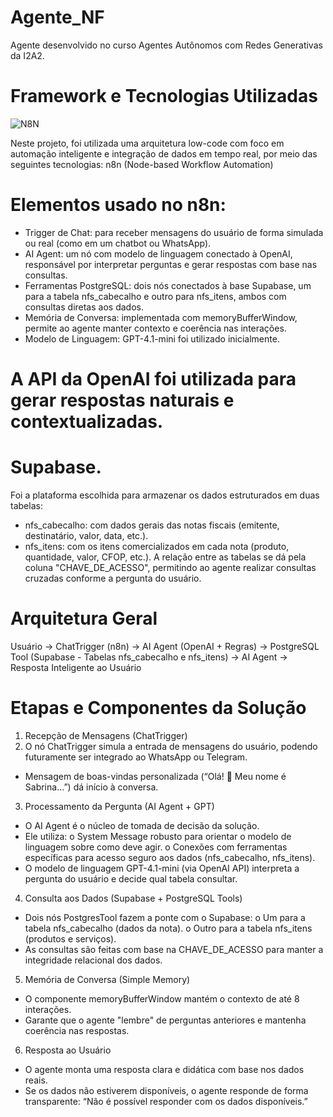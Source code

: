 # Agente_NF
Agente desenvolvido no curso Agentes Autônomos com  Redes Generativas da I2A2.
# Framework e Tecnologias Utilizadas
![N8N](https://img.shields.io/badge/-n8n-333333?style=flat&logo=n8n)

Neste projeto, foi utilizada uma arquitetura low-code com foco em automação inteligente e integração de dados em tempo real, por meio das seguintes tecnologias: n8n (Node-based Workflow Automation)
# Elementos usado no n8n:
- Trigger de Chat: para receber mensagens do usuário de forma simulada ou real (como em um chatbot ou WhatsApp).
-	AI Agent: um nó com modelo de linguagem conectado à OpenAI, responsável por interpretar perguntas e gerar respostas com base nas consultas.
- Ferramentas PostgreSQL: dois nós conectados à base Supabase, um para a tabela nfs_cabecalho e outro para nfs_itens, ambos com consultas diretas aos dados.
- Memória de Conversa: implementada com memoryBufferWindow, permite ao agente manter contexto e coerência nas interações.
- Modelo de Linguagem: GPT-4.1-mini foi utilizado inicialmente.
# A API da OpenAI foi utilizada para gerar respostas naturais e contextualizadas. 
# Supabase.
Foi a plataforma escolhida para armazenar os dados estruturados em duas tabelas:
- nfs_cabecalho: com dados gerais das notas fiscais (emitente, destinatário, valor, data, etc.).
- nfs_itens: com os itens comercializados em cada nota (produto, quantidade, valor, CFOP, etc.).
A relação entre as tabelas se dá pela coluna "CHAVE_DE_ACESSO", permitindo ao agente realizar consultas cruzadas conforme a pergunta do usuário.
# Arquitetura Geral
Usuário → ChatTrigger (n8n) 
        → AI Agent (OpenAI + Regras) 
        → PostgreSQL Tool (Supabase - Tabelas nfs_cabecalho e nfs_itens) 
        → AI Agent → Resposta Inteligente ao Usuário
# Etapas e Componentes da Solução
1. Recepção de Mensagens (ChatTrigger)
2. O nó ChatTrigger simula a entrada de mensagens do usuário, podendo futuramente ser integrado ao WhatsApp ou Telegram.
- Mensagem de boas-vindas personalizada (“Olá! 👋 Meu nome é Sabrina...”) dá início à conversa.
3. Processamento da Pergunta (AI Agent + GPT)
- O AI Agent é o núcleo de tomada de decisão da solução.
- Ele utiliza:
o	System Message robusto para orientar o modelo de linguagem sobre como deve agir.
o	Conexões com ferramentas específicas para acesso seguro aos dados (nfs_cabecalho, nfs_itens).
- O modelo de linguagem GPT-4.1-mini (via OpenAI API) interpreta a pergunta do usuário e decide qual tabela consultar.
4. Consulta aos Dados (Supabase + PostgreSQL Tools)
- Dois nós PostgresTool fazem a ponte com o Supabase:
o	Um para a tabela nfs_cabecalho (dados da nota).
o	Outro para a tabela nfs_itens (produtos e serviços).
- As consultas são feitas com base na CHAVE_DE_ACESSO para manter a integridade relacional dos dados.
5. Memória de Conversa (Simple Memory)
- O componente memoryBufferWindow mantém o contexto de até 8 interações.
- Garante que o agente "lembre" de perguntas anteriores e mantenha coerência nas respostas.
6. Resposta ao Usuário
- O agente monta uma resposta clara e didática com base nos dados reais.
- Se os dados não estiverem disponíveis, o agente responde de forma transparente:
“Não é possível responder com os dados disponíveis.”
